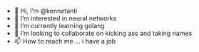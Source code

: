 - 👋 Hi, I’m @kennetanti
- 👀 I’m interested in neural networks
- 🌱 I’m currently learning golang
- 💞️ I’m looking to collaborate on kicking ass and taking names
- 📫 How to reach me ... i have a job

<!---
kennetanti/kennetanti is a ✨ special ✨ repository because its `README.md` (this file) appears on your GitHub profile.
You can click the Preview link to take a look at your changes.
--->
